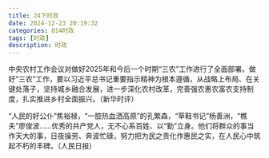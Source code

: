 ```yaml
---
title: 24下时政
date: 2024-12-23 20:19:32
categories: 014时政
tags: [时政]
description: 时政
---
```

中央农村工作会议对做好2025年和今后一个时期“三农”工作进行了全面部署。做好“三农”工作，要以习近平总书记重要指示精神为根本遵循，从战略上布局、在关键处落子，坚持城乡融合发展，进一步深化农村改革，完善强农惠农富农支持制度，扎实推进乡村全面振兴。（新华时评）

“人民的好公仆”焦裕禄，“一腔热血洒高原”的孔繁森，“草鞋书记”杨善洲，“樵夫”廖俊波……优秀的共产党人，无不心系百姓、以“勤”立身。他们将群众的事当作天大的事，日夜操劳、奔波忙碌，努力把为民之责化作惠民之实，在人民心中筑起不朽的丰碑。（人民日报）


